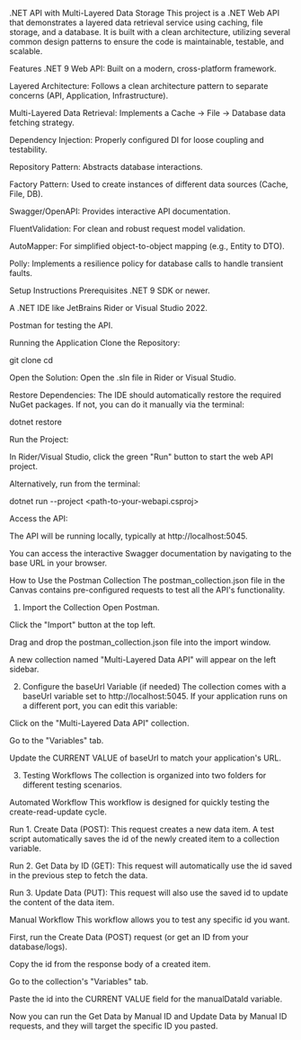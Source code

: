 .NET API with Multi-Layered Data Storage
This project is a .NET Web API that demonstrates a layered data retrieval service using caching, file storage, and a database. It is built with a clean architecture, utilizing several common design patterns to ensure the code is maintainable, testable, and scalable.

Features
.NET 9 Web API: Built on a modern, cross-platform framework.

Layered Architecture: Follows a clean architecture pattern to separate concerns (API, Application, Infrastructure).

Multi-Layered Data Retrieval: Implements a Cache -> File -> Database data fetching strategy.

Dependency Injection: Properly configured DI for loose coupling and testability.

Repository Pattern: Abstracts database interactions.

Factory Pattern: Used to create instances of different data sources (Cache, File, DB).

Swagger/OpenAPI: Provides interactive API documentation.

FluentValidation: For clean and robust request model validation.

AutoMapper: For simplified object-to-object mapping (e.g., Entity to DTO).

Polly: Implements a resilience policy for database calls to handle transient faults.

Setup Instructions
Prerequisites
.NET 9 SDK or newer.

A .NET IDE like JetBrains Rider or Visual Studio 2022.

Postman for testing the API.

Running the Application
Clone the Repository:

git clone <your-repository-url>
cd <your-project-directory>

Open the Solution: Open the .sln file in Rider or Visual Studio.

Restore Dependencies: The IDE should automatically restore the required NuGet packages. If not, you can do it manually via the terminal:

dotnet restore

Run the Project:

In Rider/Visual Studio, click the green "Run" button to start the web API project.

Alternatively, run from the terminal:

dotnet run --project <path-to-your-webapi.csproj>

Access the API:

The API will be running locally, typically at http://localhost:5045.

You can access the interactive Swagger documentation by navigating to the base URL in your browser.

How to Use the Postman Collection
The postman_collection.json file in the Canvas contains pre-configured requests to test all the API's functionality.

1. Import the Collection
Open Postman.

Click the "Import" button at the top left.

Drag and drop the postman_collection.json file into the import window.

A new collection named "Multi-Layered Data API" will appear on the left sidebar.

2. Configure the baseUrl Variable (if needed)
The collection comes with a baseUrl variable set to http://localhost:5045. If your application runs on a different port, you can edit this variable:

Click on the "Multi-Layered Data API" collection.

Go to the "Variables" tab.

Update the CURRENT VALUE of baseUrl to match your application's URL.

3. Testing Workflows
The collection is organized into two folders for different testing scenarios.

Automated Workflow
This workflow is designed for quickly testing the create-read-update cycle.

Run 1. Create Data (POST): This request creates a new data item. A test script automatically saves the id of the newly created item to a collection variable.

Run 2. Get Data by ID (GET): This request will automatically use the id saved in the previous step to fetch the data.

Run 3. Update Data (PUT): This request will also use the saved id to update the content of the data item.

Manual Workflow
This workflow allows you to test any specific id you want.

First, run the Create Data (POST) request (or get an ID from your database/logs).

Copy the id from the response body of a created item.

Go to the collection's "Variables" tab.

Paste the id into the CURRENT VALUE field for the manualDataId variable.

Now you can run the Get Data by Manual ID and Update Data by Manual ID requests, and they will target the specific ID you pasted.